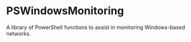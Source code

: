 # PSWindowsMonitoring
A library of PowerShell functions to assist in monitoring Windows-based networks.
